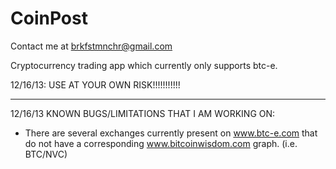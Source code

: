 CoinPost
========

Contact me at brkfstmnchr@gmail.com

Cryptocurrency trading app which currently only supports btc-e.

12/16/13: USE AT YOUR OWN RISK!!!!!!!!!!!

--------------------------------------------------------------------------------------------

12/16/13 KNOWN BUGS/LIMITATIONS THAT I AM WORKING ON:

* There are several exchanges currently present on www.btc-e.com
  that do not have a corresponding www.bitcoinwisdom.com graph. (i.e. BTC/NVC)
